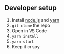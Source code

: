 ## Developer setup
1. Install [node.js](https://nodejs.org/en/download/) and [yarn](https://classic.yarnpkg.com/en/docs/install)
2. `git clone` the repo
3. Open in VS Code
4. `yarn install`
5. `yarn start`
6. Keep it crispy